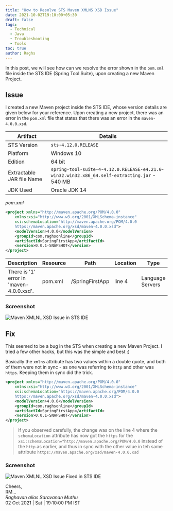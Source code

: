 ```yaml
---
title: "How to Resolve STS Maven XMLNS XSD Issue"
date: 2021-10-02T19:10:00+05:30
draft: false
tags:
  - Technical
  - Java
  - Troubleshooting
  - Tools
toc: true
author: Raghs
---
```


In this post, we will see how can we resolve the error shown in the `pom.xml` file inside the STS IDE (Spring Tool Suite), upon creating a new Maven Project. 

<!--more-->

## Issue 

I created a new Maven project inside the STS IDE, whose version details are given below for your reference. Upon creating a new project, there was an error in the `pom.xml` file that states that there was an error in the `maven-4.0.0.xsd`.  

Artifact | Details |
| ----- | --- |
| STS Version | `sts-4.12.0.RELEASE` |
| Platform | Windows 10 |
| Edition | 64 bit |
| Extractable JAR file Name | `spring-tool-suite-4-4.12.0.RELEASE-e4.21.0-win32.win32.x86_64.self-extracting.jar` - 540 MB |
| JDK Used | Oracle JDK 14 |
  
*pom.xml*

```xml
<project xmlns="http://maven.apache.org/POM/4.0.0"
	xmlns:xsi="http://www.w3.org/2001/XMLSchema-instance"
	xsi:schemaLocation="http://maven.apache.org/POM/4.0.0 
	https://maven.apache.org/xsd/maven-4.0.0.xsd">
	<modelVersion>4.0.0</modelVersion>
	<groupId>com.raghsonline</groupId>
	<artifactId>SpringFirstApp</artifactId>
	<version>0.0.1-SNAPSHOT</version>
</project>  
```

|Description	| Resource	| Path	| Location	 | Type |
| --- | ---- | --- | --- | --- |
|There is '1' error in 'maven-4.0.0.xsd'.	| pom.xml	| /SpringFirstApp | line 4	| Language Servers |

### Screenshot 

<img scr="https://raghsonline.com/tools/sts/maven-xmlns-xsd-issue/01_error.JPG" alt="Maven XMLNL XSD Issue in STS IDE"/>

## Fix 

This seemed to be a bug in the STS when creating a new Maven Project. I tried a few other hacks, but this was the simple and best :) 

Basically the `xmlns` attribute has two values within a double quote, and both of them were not in sync - as one was referring to `http` and other was `https`. Keeping them in sync did the trick.

```xml
<project xmlns="http://maven.apache.org/POM/4.0.0"
	xmlns:xsi="http://www.w3.org/2001/XMLSchema-instance"
	xsi:schemaLocation="https://maven.apache.org/POM/4.0.0 
	https://maven.apache.org/xsd/maven-4.0.0.xsd">
	<modelVersion>4.0.0</modelVersion>
	<groupId>com.raghsonline</groupId>
	<artifactId>SpringFirstApp</artifactId>
	<version>0.0.1-SNAPSHOT</version>
</project>  
```

> If you observed carefully, the change was on the line 4 where the `schemaLocation` attribute has now got the `https` for the `xsi:schemaLocation="http://maven.apache.org/POM/4.0.0` instead of the `http` as earlier, and thus in sync with the other value in teh same attribute `https://maven.apache.org/xsd/maven-4.0.0.xsd`

### Screenshot 

<img scr="https://raghsonline.com/tools/sts/maven-xmlns-xsd-issue/02_fixed.JPG" alt="Maven XMLNL XSD Issue Fixed in STS IDE"/>

Cheers,\
RM...\
_Raghavan alias Saravanan Muthu_\
02 Oct 2021 | Sat | 19:10:00 PM IST
